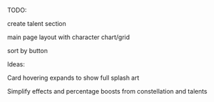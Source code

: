 TODO:

create talent section

main page layout with character chart/grid

sort by button



Ideas:


Card hovering expands to show full splash art


Simplify effects and percentage boosts from constellation and talents
